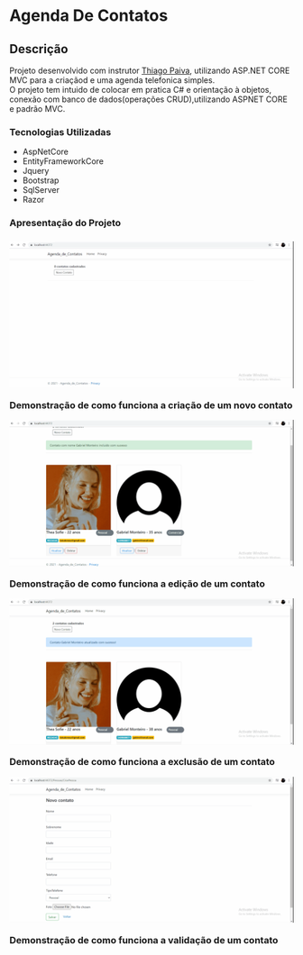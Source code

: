 <h1>Agenda De Contatos</h1>

<h2>Descrição</h2>
<p>Projeto desenvolvido com instrutor <a href="https://www.youtube.com/channel/UCCwJyJxcZBILjI4gso6E1bQ">Thiago Paiva</a>, utilizando ASP.NET CORE MVC para a criaçãod e uma agenda telefonica simples.</br>
O projeto tem intuido de colocar em pratica C# e orientação à objetos, conexão com banco de dados(operações CRUD),utilizando ASPNET CORE e padrão MVC.
</p>

<h3>Tecnologias Utilizadas</h3>
<ul>
<li>AspNetCore</li>
<li>EntityFrameworkCore</li>
<li>Jquery</li>
<li>Bootstrap</li>
<li>SqlServer</li>
<li>Razor</li>
</ul>

<h3>Apresentação do Projeto<h3>
<img src="./gifs/Demonstracao.gif" alt="Demontração da utilização do webapp(criar contato)">
 <p>Demonstração de como funciona a criação de um novo contato</p>

<img src="./gifs/DemonstracaoEditar.gif" alt="Demontração da utilização do webapp(editar)">
<p>Demonstração de como funciona a edição de um contato</p>

<img src="./gifs/DemonstracaoExcluir.gif" alt="Demontração da utilização do webapp(excluir)">
<p>Demonstração de como funciona a exclusão de um contato</p>

<img src="./gifs/DemonstracaoVlidacao.gif" alt="Demontração da validação" >
<p>Demonstração de como funciona a validação de um contato</p>